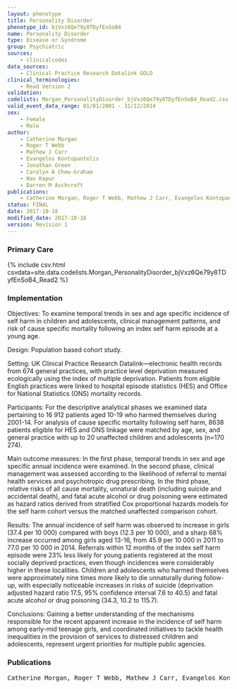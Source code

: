 ```yaml
---
layout: phenotype
title: Personality Disorder
phenotype_id: bjVxz6Qe79y8TDyfEnSoB4
name: Personality Disorder
type: Disease or Syndrome
group: Psychiatric
sources: 
    - clinicalcodes
data_sources:
    - Clinical Practice Research Datalink GOLD
clinical_terminologies:
    - Read Version 2
validation:
codelists: Morgan_PersonalityDisorder_bjVxz6Qe79y8TDyfEnSoB4_Read2.csv
valid_event_data_range: 01/01/2001 - 31/12/2014
sex:
    - Female
    - Male
author:
    - Catherine Morgan
    - Roger T Webb
    - Mathew J Carr
    - Evangelos Kontopantelis
    - Jonathan Green
    - Carolyn A Chew-Graham
    - Nav Kapur
    - Darren M Aschcroft   
publications:
    - Catherine Morgan, Roger T Webb, Mathew J Carr, Evangelos Kontopantelis, Jonathan Green, Carolyn A Chew-Graham, Nav Kapur, Darren M Aschcroft, Incidence, clinical management, and mortality risk following self harm among children and adolescents cohort study in primary care. BMJ, 359(j4351), 2017.
status: FINAL
date: 2017-10-18
modified_date: 2017-10-18
version: Revision 1
---
```


### Primary Care

{% include csv.html csvdata=site.data.codelists.Morgan_PersonalityDisorder_bjVxz6Qe79y8TDyfEnSoB4_Read2 %}

### Implementation

Objectives:
To examine temporal trends in sex and age specific
incidence of self harm in children and adolescents,
clinical management patterns, and risk of cause
specific mortality following an index self harm episode
at a young age.

Design:
Population based cohort study.

Setting:
UK Clinical Practice Research Datalink—electronic
health records from 674 general practices, with
practice level deprivation measured ecologically
using the index of multiple deprivation. Patients from
eligible English practices were linked to hospital
episode statistics (HES) and Office for National
Statistics (ONS) mortality records.

Participants:
For the descriptive analytical phases we examined
data pertaining to 16 912 patients aged 10-19 who
harmed themselves during 2001-14. For analysis of
cause specific mortality following self harm, 8638
patients eligible for HES and ONS linkage were
matched by age, sex, and general practice with up to
20 unaffected children and adolescents (n=170 274).

Main outcome measures:
In the first phase, temporal trends in sex and age
specific annual incidence were examined. In the
second phase, clinical management was assessed
according to the likelihood of referral to mental
health services and psychotropic drug prescribing. In
the third phase, relative risks of all cause mortality,
unnatural death (including suicide and accidental
death), and fatal acute alcohol or drug poisoning were
estimated as hazard ratios derived from stratified Cox
proportional hazards models for the self harm cohort
versus the matched unaffected comparison cohort.

Results:
The annual incidence of self harm was observed to
increase in girls (37.4 per 10 000) compared with
boys (12.3 per 10 000), and a sharp 68% increase
occurred among girls aged 13-16, from 45.9 per
10 000 in 2011 to 77.0 per 10 000 in 2014. Referrals
within 12 months of the index self harm episode
were 23% less likely for young patients registered at
the most socially deprived practices, even though
incidences were considerably higher in these
localities. Children and adolescents who harmed
themselves were approximately nine times more likely
to die unnaturally during follow-up, with especially
noticeable increases in risks of suicide (deprivation
adjusted hazard ratio 17.5, 95% confidence interval
7.6 to 40.5) and fatal acute alcohol or drug poisoning
(34.3, 10.2 to 115.7).

Conclusions:
Gaining a better understanding of the mechanisms
responsible for the recent apparent increase in the
incidence of self harm among early-mid teenage
girls, and coordinated initiatives to tackle health
inequalities in the provision of services to distressed
children and adolescents, represent urgent priorities
for multiple public agencies.

### Publications

<pre>
Catherine Morgan, Roger T Webb, Mathew J Carr, Evangelos Kontopantelis, Jonathan Green, Carolyn A Chew-Graham, Nav Kapur, Darren M Aschcroft, Incidence, clinical management, and mortality risk following self harm among children and adolescents cohort study in primary care. BMJ, 359(j4351), 2017.
</pre>
